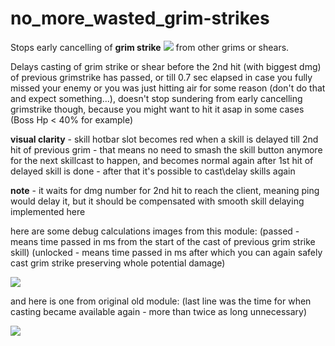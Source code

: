 # no_more_wasted_grim-strikes
Stops early cancelling of **grim strike** <img src=http://u.cubeupload.com/Owyn/GrimStrike1.png> from other grims or shears.

Delays casting of grim strike or shear before the 2nd hit (with biggest dmg) of previous grimstrike has passed, or till 0.7 sec elapsed in case you fully missed your enemy or you was just hitting air for some reason (don't do that and expect something...), doesn't stop sundering from early cancelling grimstrike though, because you might want to hit it asap in some cases (Boss Hp < 40% for example)

**visual clarity** - skill hotbar slot becomes red when a skill is delayed till 2nd hit of previous grim - that means no need to smash the skill button anymore for the next skillcast to happen, and becomes normal again after 1st hit of delayed skill is done - after that it's possible to cast\delay skills again

**note** - it waits for dmg number for 2nd hit to reach the client, meaning ping would delay it, but it should be compensated with smooth skill delaying implemented here

here are some debug calculations images from this module:
(passed - means time passed in ms from the start of the cast of previous grim strike skill)
(unlocked - means time passed in ms after which you can again safely cast grim strike preserving whole potential damage)

<img src=http://u.cubeupload.com/Owyn/newgrim.jpg>

and here is one from original old module:
(last line was the time for when casting became available again - more than twice as long unnecessary)

<img src=http://u.cubeupload.com/Owyn/oldgrim.jpg>